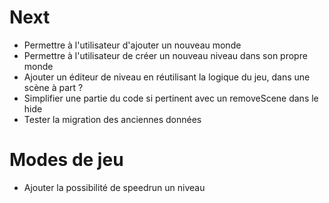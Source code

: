 # Next
* Permettre à l'utilisateur d'ajouter un nouveau monde
* Permettre à l'utilisateur de créer un nouveau niveau dans son propre monde
* Ajouter un éditeur de niveau en réutilisant la logique du jeu, dans une scène à part ?
* Simplifier une partie du code si pertinent avec un removeScene dans le hide
* Tester la migration des anciennes données

# Modes de jeu
* Ajouter la possibilité de speedrun un niveau
